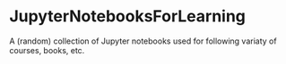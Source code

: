 # JupyterNotebooksForLearning
A (random) collection of Jupyter notebooks used for following variaty of courses, books, etc.
